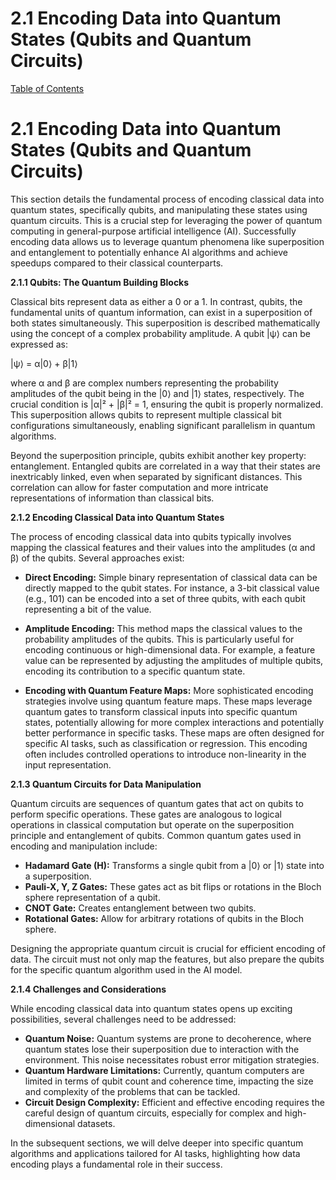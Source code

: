 # 2.1 Encoding Data into Quantum States (Qubits and Quantum Circuits)

[Table of Contents](#table-of-contents)

# 2.1 Encoding Data into Quantum States (Qubits and Quantum Circuits)

This section details the fundamental process of encoding classical data into quantum states, specifically qubits, and manipulating these states using quantum circuits. This is a crucial step for leveraging the power of quantum computing in general-purpose artificial intelligence (AI).  Successfully encoding data allows us to leverage quantum phenomena like superposition and entanglement to potentially enhance AI algorithms and achieve speedups compared to their classical counterparts.

**2.1.1 Qubits: The Quantum Building Blocks**

Classical bits represent data as either a 0 or a 1.  In contrast, qubits, the fundamental units of quantum information, can exist in a superposition of both states simultaneously. This superposition is described mathematically using the concept of a complex probability amplitude.  A qubit |ψ⟩ can be expressed as:

|ψ⟩ = α|0⟩ + β|1⟩

where α and β are complex numbers representing the probability amplitudes of the qubit being in the |0⟩ and |1⟩ states, respectively.  The crucial condition is |α|² + |β|² = 1, ensuring the qubit is properly normalized. This superposition allows qubits to represent multiple classical bit configurations simultaneously, enabling significant parallelism in quantum algorithms.

Beyond the superposition principle, qubits exhibit another key property: entanglement. Entangled qubits are correlated in a way that their states are inextricably linked, even when separated by significant distances. This correlation can allow for faster computation and more intricate representations of information than classical bits.

**2.1.2 Encoding Classical Data into Quantum States**

The process of encoding classical data into qubits typically involves mapping the classical features and their values into the amplitudes (α and β) of the qubits.  Several approaches exist:

* **Direct Encoding:**  Simple binary representation of classical data can be directly mapped to the qubit states.  For instance, a 3-bit classical value (e.g., 101) can be encoded into a set of three qubits, with each qubit representing a bit of the value.

* **Amplitude Encoding:** This method maps the classical values to the probability amplitudes of the qubits. This is particularly useful for encoding continuous or high-dimensional data.  For example, a feature value can be represented by adjusting the amplitudes of multiple qubits, encoding its contribution to a specific quantum state.

* **Encoding with Quantum Feature Maps:**  More sophisticated encoding strategies involve using quantum feature maps.  These maps leverage quantum gates to transform classical inputs into specific quantum states, potentially allowing for more complex interactions and potentially better performance in specific tasks. These maps are often designed for specific AI tasks, such as classification or regression.  This encoding often includes controlled operations to introduce non-linearity in the input representation.

**2.1.3 Quantum Circuits for Data Manipulation**

Quantum circuits are sequences of quantum gates that act on qubits to perform specific operations.  These gates are analogous to logical operations in classical computation but operate on the superposition principle and entanglement of qubits.  Common quantum gates used in encoding and manipulation include:

* **Hadamard Gate (H):** Transforms a single qubit from a |0⟩ or |1⟩ state into a superposition.
* **Pauli-X, Y, Z Gates:**  These gates act as bit flips or rotations in the Bloch sphere representation of a qubit.
* **CNOT Gate:** Creates entanglement between two qubits.
* **Rotational Gates:** Allow for arbitrary rotations of qubits in the Bloch sphere.

Designing the appropriate quantum circuit is crucial for efficient encoding of data. The circuit must not only map the features, but also prepare the qubits for the specific quantum algorithm used in the AI model.

**2.1.4 Challenges and Considerations**

While encoding classical data into quantum states opens up exciting possibilities, several challenges need to be addressed:

* **Quantum Noise:**  Quantum systems are prone to decoherence, where quantum states lose their superposition due to interaction with the environment. This noise necessitates robust error mitigation strategies.
* **Quantum Hardware Limitations:** Currently, quantum computers are limited in terms of qubit count and coherence time, impacting the size and complexity of the problems that can be tackled.
* **Circuit Design Complexity:** Efficient and effective encoding requires the careful design of quantum circuits, especially for complex and high-dimensional datasets.


In the subsequent sections, we will delve deeper into specific quantum algorithms and applications tailored for AI tasks, highlighting how data encoding plays a fundamental role in their success.


<a id='chapter-2-subchapter-2'></a>
